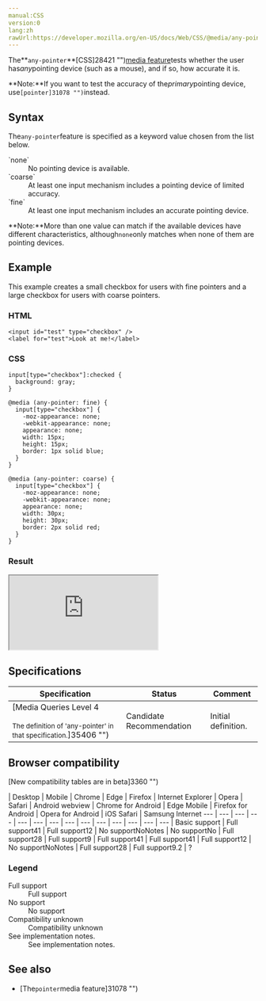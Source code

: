 ```yaml
---
manual:CSS
version:0
lang:zh
rawUrl:https://developer.mozilla.org/en-US/docs/Web/CSS/@media/any-pointer
---
```






The**`any-pointer`**[CSS]28421 "")[media feature](%30559#Media_features "")tests whether the user has*any*pointing device (such as a mouse), and if so, how accurate it is.



**Note:**If you want to test the accuracy of the*primary*pointing device, use`[pointer]31078 "")`instead.



## Syntax<a name="Syntax"></a>


The`any-pointer`feature is specified as a keyword value chosen from the list below.

<dl><dt id=''>`none`</dt><dd>No pointing device is available.</dd><dt id=''>`coarse`</dt><dd>At least one input mechanism includes a pointing device of limited accuracy.</dd><dt id=''>`fine`</dt><dd>At least one input mechanism includes an accurate pointing device.</dd></dl>

**Note:**More than one value can match if the available devices have different characteristics, although`none`only matches when none of them are pointing devices.



## Example<a name="Example"></a>


This example creates a small checkbox for users with fine pointers and a large checkbox for users with coarse pointers.


### HTML<a name="HTML"></a>

```
<input id="test" type="checkbox" />
<label for="test">Look at me!</label>
```

### CSS<a name="CSS"></a>

```
input[type="checkbox"]:checked {
  background: gray;
}

@media (any-pointer: fine) {
  input[type="checkbox"] {
    -moz-appearance: none;
    -webkit-appearance: none;
    appearance: none;
    width: 15px;
    height: 15px;
    border: 1px solid blue;
  }
}

@media (any-pointer: coarse) {
  input[type="checkbox"] {
    -moz-appearance: none;
    -webkit-appearance: none;
    appearance: none;
    width: 30px;
    height: 30px;
    border: 2px solid red;
  }
}
```

### Result<a name="Result"></a>


<iframe src='https://mdn.mozillademos.org/en-US/docs/Web/CSS/@media/any-pointer$samples/Example?revision=1386782' width='null' height='null'></iframe>



## Specifications<a name="Specifications"></a>

Specification | Status | Comment 
 ---  |  ---  |  ---  | 
[Media Queries Level 4<br></br><small>The definition of &#39;any-pointer&#39; in that specification.</small>]35406 "") | Candidate Recommendation | Initial definition. 


## Browser compatibility<a name="Browser_compatibility"></a>
[New compatibility tables are in beta<i></i>]3360 "")

 | <abbr>Desktop<i></i></abbr> | <abbr>Mobile<i></i></abbr> 
 | <abbr>Chrome<i></i></abbr> | <abbr>Edge<i></i></abbr> | <abbr>Firefox<i></i></abbr> | <abbr>Internet Explorer<i></i></abbr> | <abbr>Opera<i></i></abbr> | <abbr>Safari<i></i></abbr> | <abbr>Android webview<i></i></abbr> | <abbr>Chrome for Android<i></i></abbr> | <abbr>Edge Mobile<i></i></abbr> | <abbr>Firefox for Android<i></i></abbr> | <abbr>Opera for Android<i></i></abbr> | <abbr>iOS Safari<i></i></abbr> | <abbr>Samsung Internet<i></i></abbr> 
 ---  |  ---  |  ---  |  ---  |  ---  |  ---  |  ---  |  ---  |  ---  |  ---  |  ---  |  ---  |  ---  |  ---  | 
Basic support | <abbr>Full support</abbr>41 | <abbr>Full support</abbr>12 | <abbr>No support</abbr>No<abbr>Notes<i></i></abbr> | <abbr>No support</abbr>No | <abbr>Full support</abbr>28 | <abbr>Full support</abbr>9 | <abbr>Full support</abbr>41 | <abbr>Full support</abbr>41 | <abbr>Full support</abbr>12 | <abbr>No support</abbr>No<abbr>Notes<i></i></abbr> | <abbr>Full support</abbr>28 | <abbr>Full support</abbr>9.2 | <abbr>?</abbr> 


### Legend<a name="Legend"></a>
<dl><dt id=''><abbr>Full support</abbr></dt><dd>Full support</dd><dt id=''><abbr>No support</abbr></dt><dd>No support</dd><dt id=''><abbr>Compatibility unknown</abbr></dt><dd>Compatibility unknown</dd><dt id=''><abbr>See implementation notes.<i></i></abbr></dt><dd>See implementation notes.</dd></dl>

## See also<a name="See_also"></a>

* [The`pointer`media feature]31078 "")



